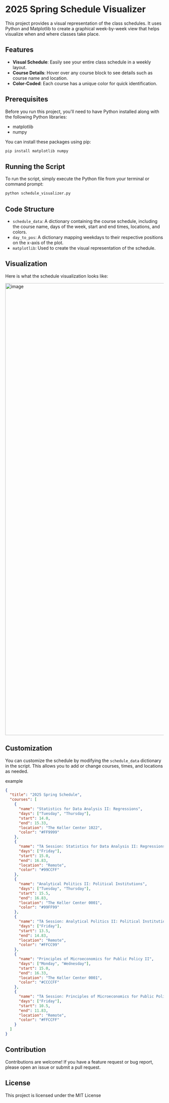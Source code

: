 # 2025 Spring Schedule Visualizer

This project provides a visual representation of the class schedules. It uses Python and Matplotlib to create a graphical week-by-week view that helps visualize when and where classes take place.

## Features

- **Visual Schedule**: Easily see your entire class schedule in a weekly layout.
- **Course Details**: Hover over any course block to see details such as course name and location.
- **Color-Coded**: Each course has a unique color for quick identification.

## Prerequisites

Before you run this project, you'll need to have Python installed along with the following Python libraries:
- matplotlib
- numpy

You can install these packages using pip:

```bash
pip install matplotlib numpy
```

## Running the Script

To run the script, simply execute the Python file from your terminal or command prompt:

```bash
python schedule_visualizer.py
```
## Code Structure

- `schedule_data`: A dictionary containing the course schedule, including the course name, days of the week, start and end times, locations, and colors.
- `day_to_pos`: A dictionary mapping weekdays to their respective positions on the x-axis of the plot.
- `matplotlib`: Used to create the visual representation of the schedule.

## Visualization

Here is what the schedule visualization looks like:

<img width="1434" alt="image" src="https://github.com/user-attachments/assets/133d0b0a-1bee-4a89-bb93-bcdc419e3dc5" />



## Customization

You can customize the schedule by modifying the `schedule_data` dictionary in the script. This allows you to add or change courses, times, and locations as needed.

example
```json
{
  "title": "2025 Spring Schedule",
  "courses": [
    {
      "name": "Statistics for Data Analysis II: Regressions",
      "days": ["Tuesday", "Thursday"],
      "start": 14.0,
      "end": 15.33,
      "location": "The Keller Center 1022",
      "color": "#FF9999"
    },
    {
      "name": "TA Session: Statistics for Data Analysis II: Regressions",
      "days": ["Friday"],
      "start": 15.0,
      "end": 16.83,
      "location": "Remote",
      "color": "#99CCFF"
    },
    {
      "name": "Analytical Politics II: Political Institutions",
      "days": ["Tuesday", "Thursday"],
      "start": 15.5,
      "end": 16.83,
      "location": "The Keller Center 0001",
      "color": "#99FF99"
    },
    {
      "name": "TA Session: Analytical Politics II: Political Institutions",
      "days": ["Friday"],
      "start": 13.5,
      "end": 14.83,
      "location": "Remote",
      "color": "#FFCC99"
    },
    {
      "name": "Principles of Microeconomics for Public Policy II",
      "days": ["Monday", "Wednesday"],
      "start": 15.0,
      "end": 16.33,
      "location": "The Keller Center 0001",
      "color": "#CCCCFF"
    },
    {
      "name": "TA Session: Principles of Microeconomics for Public Policy II",
      "days": ["Friday"],
      "start": 10.5,
      "end": 11.83,
      "location": "Remote",
      "color": "#FFCCFF"
    }
  ]
}

```

## Contribution

Contributions are welcome! If you have a feature request or bug report, please open an issue or submit a pull request.

## License

This project is licensed under the MIT License
